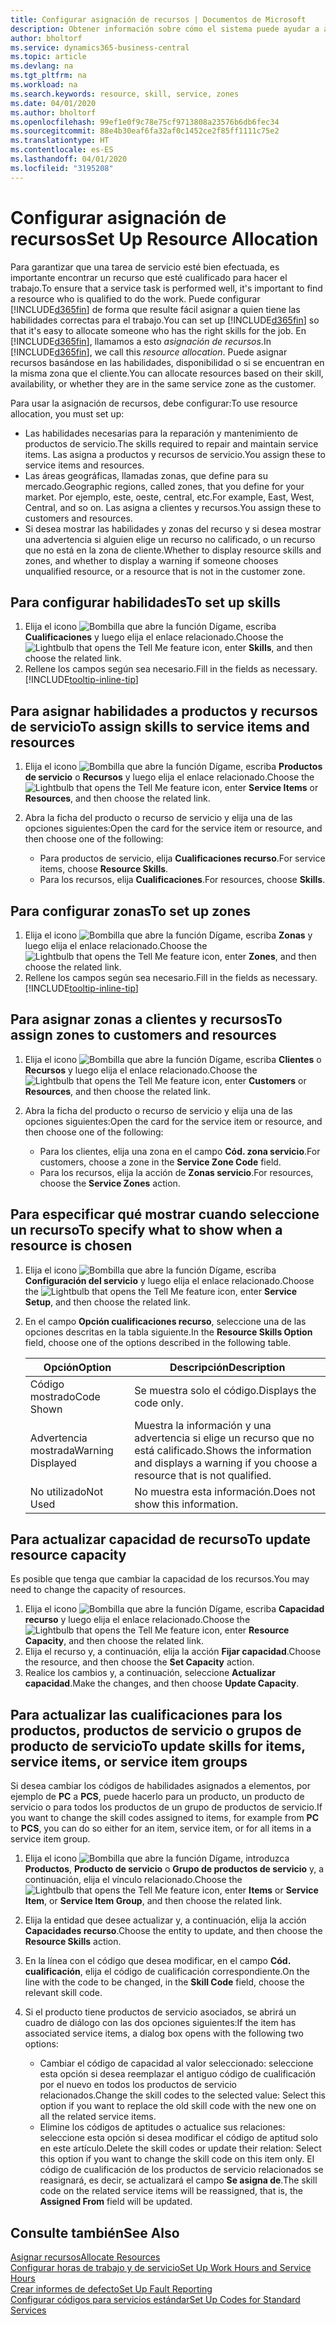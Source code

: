```yaml
---
title: Configurar asignación de recursos | Documentos de Microsoft
description: Obtener información sobre cómo el sistema puede ayudar a asegurar que se asigna a alguien que tiene las habilidades necesarias para proporcionar un servicio.
author: bholtorf
ms.service: dynamics365-business-central
ms.topic: article
ms.devlang: na
ms.tgt_pltfrm: na
ms.workload: na
ms.search.keywords: resource, skill, service, zones
ms.date: 04/01/2020
ms.author: bholtorf
ms.openlocfilehash: 99ef1e0f9c78e75cf9713808a23576b6db6fec34
ms.sourcegitcommit: 88e4b30eaf6fa32af0c1452ce2f85ff1111c75e2
ms.translationtype: HT
ms.contentlocale: es-ES
ms.lasthandoff: 04/01/2020
ms.locfileid: "3195208"
---
```

# <a name="set-up-resource-allocation"></a><span data-ttu-id="57a11-103">Configurar asignación de recursos</span><span class="sxs-lookup"><span data-stu-id="57a11-103">Set Up Resource Allocation</span></span>
<span data-ttu-id="57a11-104">Para garantizar que una tarea de servicio esté bien efectuada, es importante encontrar un recurso que esté cualificado para hacer el trabajo.</span><span class="sxs-lookup"><span data-stu-id="57a11-104">To ensure that a service task is performed well, it's important to find a resource who is qualified to do the work.</span></span> <span data-ttu-id="57a11-105">Puede configurar [!INCLUDE[d365fin](includes/d365fin_md.md)] de forma que resulte fácil asignar a quien tiene las habilidades correctas para el trabajo.</span><span class="sxs-lookup"><span data-stu-id="57a11-105">You can set up [!INCLUDE[d365fin](includes/d365fin_md.md)] so that it's easy to allocate someone who has the right skills for the job.</span></span> <span data-ttu-id="57a11-106">En [!INCLUDE[d365fin](includes/d365fin_md.md)], llamamos a esto _asignación de recursos_.</span><span class="sxs-lookup"><span data-stu-id="57a11-106">In [!INCLUDE[d365fin](includes/d365fin_md.md)], we call this _resource allocation_.</span></span> <span data-ttu-id="57a11-107">Puede asignar recursos basándose en las habilidades, disponibilidad o si se encuentran en la misma zona que el cliente.</span><span class="sxs-lookup"><span data-stu-id="57a11-107">You can allocate resources based on their skill, availability, or whether they are in the same service zone as the customer.</span></span> 

<span data-ttu-id="57a11-108">Para usar la asignación de recursos, debe configurar:</span><span class="sxs-lookup"><span data-stu-id="57a11-108">To use resource allocation, you must set up:</span></span>  
  
* <span data-ttu-id="57a11-109">Las habilidades necesarias para la reparación y mantenimiento de productos de servicio.</span><span class="sxs-lookup"><span data-stu-id="57a11-109">The skills required to repair and maintain service items.</span></span> <span data-ttu-id="57a11-110">Las asigna a productos y recursos de servicio.</span><span class="sxs-lookup"><span data-stu-id="57a11-110">You assign these to service items and resources.</span></span>  
* <span data-ttu-id="57a11-111">Las áreas geográficas, llamadas zonas, que define para su mercado.</span><span class="sxs-lookup"><span data-stu-id="57a11-111">Geographic regions, called zones, that you define for your market.</span></span> <span data-ttu-id="57a11-112">Por ejemplo, este, oeste, central, etc.</span><span class="sxs-lookup"><span data-stu-id="57a11-112">For example, East, West, Central, and so on.</span></span> <span data-ttu-id="57a11-113">Las asigna a clientes y recursos.</span><span class="sxs-lookup"><span data-stu-id="57a11-113">You assign these to customers and resources.</span></span>  
* <span data-ttu-id="57a11-114">Si desea mostrar las habilidades y zonas del recurso y si desea mostrar una advertencia si alguien elige un recurso no calificado, o un recurso que no está en la zona de cliente.</span><span class="sxs-lookup"><span data-stu-id="57a11-114">Whether to display resource skills and zones, and whether to display a warning if someone chooses unqualified resource, or a resource that is not in the customer zone.</span></span>  

## <a name="to-set-up-skills"></a><span data-ttu-id="57a11-115">Para configurar habilidades</span><span class="sxs-lookup"><span data-stu-id="57a11-115">To set up skills</span></span>
1. <span data-ttu-id="57a11-116">Elija el icono ![Bombilla que abre la función Dígame](media/ui-search/search_small.png "Dígame qué desea hacer"), escriba **Cualificaciones** y luego elija el enlace relacionado.</span><span class="sxs-lookup"><span data-stu-id="57a11-116">Choose the ![Lightbulb that opens the Tell Me feature](media/ui-search/search_small.png "Tell me what you want to do") icon, enter **Skills**, and then choose the related link.</span></span>  
2. <span data-ttu-id="57a11-117">Rellene los campos según sea necesario.</span><span class="sxs-lookup"><span data-stu-id="57a11-117">Fill in the fields as necessary.</span></span> [!INCLUDE[tooltip-inline-tip](includes/tooltip-inline-tip_md.md)]  

## <a name="to-assign-skills-to-service-items-and-resources"></a><span data-ttu-id="57a11-118">Para asignar habilidades a productos y recursos de servicio</span><span class="sxs-lookup"><span data-stu-id="57a11-118">To assign skills to service items and resources</span></span>
1. <span data-ttu-id="57a11-119">Elija el icono ![Bombilla que abre la función Dígame](media/ui-search/search_small.png "Dígame qué desea hacer"), escriba **Productos de servicio** o **Recursos** y luego elija el enlace relacionado.</span><span class="sxs-lookup"><span data-stu-id="57a11-119">Choose the ![Lightbulb that opens the Tell Me feature](media/ui-search/search_small.png "Tell me what you want to do") icon, enter **Service Items** or **Resources**, and then choose the related link.</span></span>  
2. <span data-ttu-id="57a11-120">Abra la ficha del producto o recurso de servicio y elija una de las opciones siguientes:</span><span class="sxs-lookup"><span data-stu-id="57a11-120">Open the card for the service item or resource, and then choose one of the following:</span></span>  
  
    * <span data-ttu-id="57a11-121">Para productos de servicio, elija **Cualificaciones recurso**.</span><span class="sxs-lookup"><span data-stu-id="57a11-121">For service items, choose **Resource Skills**.</span></span>  
    * <span data-ttu-id="57a11-122">Para los recursos, elija **Cualificaciones**.</span><span class="sxs-lookup"><span data-stu-id="57a11-122">For resources, choose **Skills**.</span></span>  

## <a name="to-set-up-zones"></a><span data-ttu-id="57a11-123">Para configurar zonas</span><span class="sxs-lookup"><span data-stu-id="57a11-123">To set up zones</span></span>
1. <span data-ttu-id="57a11-124">Elija el icono ![Bombilla que abre la función Dígame](media/ui-search/search_small.png "Dígame qué desea hacer"), escriba **Zonas** y luego elija el enlace relacionado.</span><span class="sxs-lookup"><span data-stu-id="57a11-124">Choose the ![Lightbulb that opens the Tell Me feature](media/ui-search/search_small.png "Tell me what you want to do") icon, enter **Zones**, and then choose the related link.</span></span>  
2. <span data-ttu-id="57a11-125">Rellene los campos según sea necesario.</span><span class="sxs-lookup"><span data-stu-id="57a11-125">Fill in the fields as necessary.</span></span> [!INCLUDE[tooltip-inline-tip](includes/tooltip-inline-tip_md.md)]  

## <a name="to-assign-zones-to-customers-and-resources"></a><span data-ttu-id="57a11-126">Para asignar zonas a clientes y recursos</span><span class="sxs-lookup"><span data-stu-id="57a11-126">To assign zones to customers and resources</span></span> 
1. <span data-ttu-id="57a11-127">Elija el icono ![Bombilla que abre la función Dígame](media/ui-search/search_small.png "Dígame qué desea hacer"), escriba **Clientes** o **Recursos** y luego elija el enlace relacionado.</span><span class="sxs-lookup"><span data-stu-id="57a11-127">Choose the ![Lightbulb that opens the Tell Me feature](media/ui-search/search_small.png "Tell me what you want to do") icon, enter **Customers** or **Resources**, and then choose the related link.</span></span>  
2. <span data-ttu-id="57a11-128">Abra la ficha del producto o recurso de servicio y elija una de las opciones siguientes:</span><span class="sxs-lookup"><span data-stu-id="57a11-128">Open the card for the service item or resource, and then choose one of the following:</span></span>  
  
    * <span data-ttu-id="57a11-129">Para los clientes, elija una zona en el campo **Cód. zona servicio**.</span><span class="sxs-lookup"><span data-stu-id="57a11-129">For customers, choose a zone in the **Service Zone Code** field.</span></span>  
    * <span data-ttu-id="57a11-130">Para los recursos, elija la acción de **Zonas servicio**.</span><span class="sxs-lookup"><span data-stu-id="57a11-130">For resources, choose the **Service Zones** action.</span></span>  

## <a name="to-specify-what-to-show-when-a-resource-is-chosen"></a><span data-ttu-id="57a11-131">Para especificar qué mostrar cuando seleccione un recurso</span><span class="sxs-lookup"><span data-stu-id="57a11-131">To specify what to show when a resource is chosen</span></span>
1. <span data-ttu-id="57a11-132">Elija el icono ![Bombilla que abre la función Dígame](media/ui-search/search_small.png "Dígame qué desea hacer"), escriba **Configuración del servicio** y luego elija el enlace relacionado.</span><span class="sxs-lookup"><span data-stu-id="57a11-132">Choose the ![Lightbulb that opens the Tell Me feature](media/ui-search/search_small.png "Tell me what you want to do") icon, enter **Service Setup**, and then choose the related link.</span></span> 
2. <span data-ttu-id="57a11-133">En el campo **Opción cualificaciones recurso**, seleccione una de las opciones descritas en la tabla siguiente.</span><span class="sxs-lookup"><span data-stu-id="57a11-133">In the **Resource Skills Option** field, choose one of the options described in the following table.</span></span>  
  
    |<span data-ttu-id="57a11-134">**Opción**</span><span class="sxs-lookup"><span data-stu-id="57a11-134">**Option**</span></span>|<span data-ttu-id="57a11-135">**Descripción**</span><span class="sxs-lookup"><span data-stu-id="57a11-135">**Description**</span></span>|  
    |------------|-------------|  
    |<span data-ttu-id="57a11-136">Código mostrado</span><span class="sxs-lookup"><span data-stu-id="57a11-136">Code Shown</span></span> | <span data-ttu-id="57a11-137">Se muestra solo el código.</span><span class="sxs-lookup"><span data-stu-id="57a11-137">Displays the code only.</span></span>|  
    |<span data-ttu-id="57a11-138">Advertencia mostrada</span><span class="sxs-lookup"><span data-stu-id="57a11-138">Warning Displayed</span></span> | <span data-ttu-id="57a11-139">Muestra la información y una advertencia si elige un recurso que no está calificado.</span><span class="sxs-lookup"><span data-stu-id="57a11-139">Shows the information and displays a warning if you choose a resource that is not qualified.</span></span>|  
    |<span data-ttu-id="57a11-140">No utilizado</span><span class="sxs-lookup"><span data-stu-id="57a11-140">Not Used</span></span> | <span data-ttu-id="57a11-141">No muestra esta información.</span><span class="sxs-lookup"><span data-stu-id="57a11-141">Does not show this information.</span></span>|  

## <a name="to-update-resource-capacity"></a><span data-ttu-id="57a11-142">Para actualizar capacidad de recurso</span><span class="sxs-lookup"><span data-stu-id="57a11-142">To update resource capacity</span></span>  
<span data-ttu-id="57a11-143">Es posible que tenga que cambiar la capacidad de los recursos.</span><span class="sxs-lookup"><span data-stu-id="57a11-143">You may need to change the capacity of resources.</span></span>  
  
1. <span data-ttu-id="57a11-144">Elija el icono ![Bombilla que abre la función Dígame](media/ui-search/search_small.png "Dígame qué desea hacer"), escriba **Capacidad recurso** y luego elija el enlace relacionado.</span><span class="sxs-lookup"><span data-stu-id="57a11-144">Choose the ![Lightbulb that opens the Tell Me feature](media/ui-search/search_small.png "Tell me what you want to do") icon, enter **Resource Capacity**, and then choose the related link.</span></span>  
2. <span data-ttu-id="57a11-145">Elija el recurso y, a continuación, elija la acción **Fijar capacidad**.</span><span class="sxs-lookup"><span data-stu-id="57a11-145">Choose the resource, and then choose the **Set Capacity** action.</span></span>  
3. <span data-ttu-id="57a11-146">Realice los cambios y, a continuación, seleccione **Actualizar capacidad**.</span><span class="sxs-lookup"><span data-stu-id="57a11-146">Make the changes, and then choose **Update Capacity**.</span></span>  

## <a name="to-update-skills-for-items-service-items-or-service-item-groups"></a><span data-ttu-id="57a11-147">Para actualizar las cualificaciones para los productos, productos de servicio o grupos de producto de servicio</span><span class="sxs-lookup"><span data-stu-id="57a11-147">To update skills for items, service items, or service item groups</span></span>
<span data-ttu-id="57a11-148">Si desea cambiar los códigos de habilidades asignados a elementos, por ejemplo de **PC** a **PCS**, puede hacerlo para un producto, un producto de servicio o para todos los productos de un grupo de productos de servicio.</span><span class="sxs-lookup"><span data-stu-id="57a11-148">If you want to change the skill codes assigned to items, for example from **PC** to **PCS**, you can do so either for an item, service item, or for all items in a service item group.</span></span>  
  
1. <span data-ttu-id="57a11-149">Elija el icono ![Bombilla que abre la función Dígame](media/ui-search/search_small.png "Dígame qué desea hacer"), introduzca **Productos**, **Producto de servicio** o **Grupo de productos de servicio** y, a continuación, elija el vínculo relacionado.</span><span class="sxs-lookup"><span data-stu-id="57a11-149">Choose the ![Lightbulb that opens the Tell Me feature](media/ui-search/search_small.png "Tell me what you want to do") icon, enter **Items** or **Service Item**, or **Service Item Group**, and then choose the related link.</span></span>  
2. <span data-ttu-id="57a11-150">Elija la entidad que desee actualizar y, a continuación, elija la acción **Capacidades recurso**.</span><span class="sxs-lookup"><span data-stu-id="57a11-150">Choose the entity to update, and then choose the **Resource Skills** action.</span></span>  
3. <span data-ttu-id="57a11-151">En la línea con el código que desea modificar, en el campo **Cód. cualificación**, elija el código de cualificación correspondiente.</span><span class="sxs-lookup"><span data-stu-id="57a11-151">On the line with the code to be changed, in the **Skill Code** field, choose the relevant skill code.</span></span>  
4.  <span data-ttu-id="57a11-152">Si el producto tiene productos de servicio asociados, se abrirá un cuadro de diálogo con las dos opciones siguientes:</span><span class="sxs-lookup"><span data-stu-id="57a11-152">If the item has associated service items, a dialog box opens with the following two options:</span></span>  
  
    * <span data-ttu-id="57a11-153">Cambiar el código de capacidad al valor seleccionado: seleccione esta opción si desea reemplazar el antiguo código de cualificación por el nuevo en todos los productos de servicio relacionados.</span><span class="sxs-lookup"><span data-stu-id="57a11-153">Change the skill codes to the selected value: Select this option if you want to replace the old skill code with the new one on all the related service items.</span></span>  
    * <span data-ttu-id="57a11-154">Elimine los códigos de aptitudes o actualice sus relaciones: seleccione esta opción si desea modificar el código de aptitud solo en este artículo.</span><span class="sxs-lookup"><span data-stu-id="57a11-154">Delete the skill codes or update their relation: Select this option if you want to change the skill code on this item only.</span></span> <span data-ttu-id="57a11-155">El código de cualificación de los productos de servicio relacionados se reasignará, es decir, se actualizará el campo **Se asigna de**.</span><span class="sxs-lookup"><span data-stu-id="57a11-155">The skill code on the related service items will be reassigned, that is, the **Assigned From** field will be updated.</span></span>  
  
## <a name="see-also"></a><span data-ttu-id="57a11-156">Consulte también</span><span class="sxs-lookup"><span data-stu-id="57a11-156">See Also</span></span>
[<span data-ttu-id="57a11-157">Asignar recursos</span><span class="sxs-lookup"><span data-stu-id="57a11-157">Allocate Resources</span></span>](service-how-to-allocate-resources.md)  
[<span data-ttu-id="57a11-158">Configurar horas de trabajo y de servicio</span><span class="sxs-lookup"><span data-stu-id="57a11-158">Set Up Work Hours and Service Hours</span></span>](service-how-setup-work-service-hours.md)  
[<span data-ttu-id="57a11-159">Crear informes de defecto</span><span class="sxs-lookup"><span data-stu-id="57a11-159">Set Up Fault Reporting</span></span>](service-how-setup-fault-reporting.md)  
[<span data-ttu-id="57a11-160">Configurar códigos para servicios estándar</span><span class="sxs-lookup"><span data-stu-id="57a11-160">Set Up Codes for Standard Services</span></span>](service-how-setup-service-coding.md)  
 

